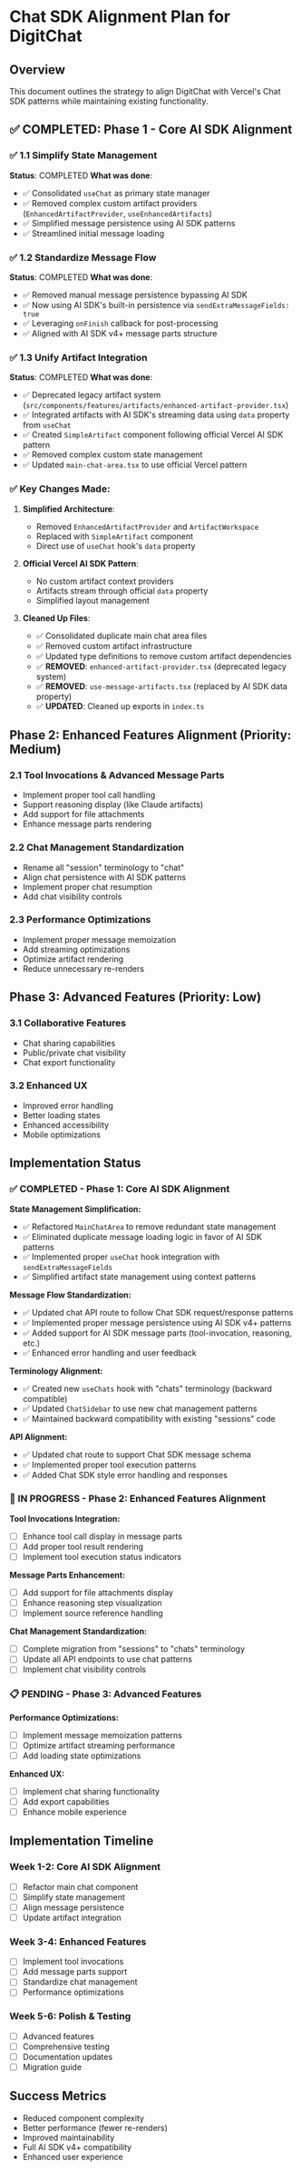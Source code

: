 # Chat SDK Alignment Plan for DigitChat

## Overview
This document outlines the strategy to align DigitChat with Vercel's Chat SDK patterns while maintaining existing functionality.

## ✅ COMPLETED: Phase 1 - Core AI SDK Alignment

### ✅ 1.1 Simplify State Management
**Status**: COMPLETED
**What was done**:
- ✅ Consolidated `useChat` as primary state manager
- ✅ Removed complex custom artifact providers (`EnhancedArtifactProvider`, `useEnhancedArtifacts`)
- ✅ Simplified message persistence using AI SDK patterns
- ✅ Streamlined initial message loading

### ✅ 1.2 Standardize Message Flow  
**Status**: COMPLETED
**What was done**:
- ✅ Removed manual message persistence bypassing AI SDK
- ✅ Now using AI SDK's built-in persistence via `sendExtraMessageFields: true`
- ✅ Leveraging `onFinish` callback for post-processing
- ✅ Aligned with AI SDK v4+ message parts structure

### ✅ 1.3 Unify Artifact Integration
**Status**: COMPLETED
**What was done**:
- ✅ Deprecated legacy artifact system (`src/components/features/artifacts/enhanced-artifact-provider.tsx`)
- ✅ Integrated artifacts with AI SDK's streaming data using `data` property from `useChat`
- ✅ Created `SimpleArtifact` component following official Vercel AI SDK pattern
- ✅ Removed complex custom state management
- ✅ Updated `main-chat-area.tsx` to use official Vercel pattern

### ✅ Key Changes Made:

1. **Simplified Architecture**: 
   - Removed `EnhancedArtifactProvider` and `ArtifactWorkspace`
   - Replaced with `SimpleArtifact` component
   - Direct use of `useChat` hook's `data` property

2. **Official Vercel AI SDK Pattern**: 
   - No custom artifact context providers
   - Artifacts stream through official `data` property
   - Simplified layout management

3. **Cleaned Up Files**:
   - ✅ Consolidated duplicate main chat area files
   - ✅ Removed custom artifact infrastructure
   - ✅ Updated type definitions to remove custom artifact dependencies
   - ✅ **REMOVED**: `enhanced-artifact-provider.tsx` (deprecated legacy system)
   - ✅ **REMOVED**: `use-message-artifacts.tsx` (replaced by AI SDK data property)
   - ✅ **UPDATED**: Cleaned up exports in `index.ts`

## Phase 2: Enhanced Features Alignment (Priority: Medium)

### 2.1 Tool Invocations & Advanced Message Parts
- Implement proper tool call handling
- Support reasoning display (like Claude artifacts)  
- Add support for file attachments
- Enhance message parts rendering

### 2.2 Chat Management Standardization
- Rename all "session" terminology to "chat"
- Align chat persistence with AI SDK patterns
- Implement proper chat resumption
- Add chat visibility controls

### 2.3 Performance Optimizations
- Implement proper message memoization
- Add streaming optimizations
- Optimize artifact rendering
- Reduce unnecessary re-renders

## Phase 3: Advanced Features (Priority: Low)

### 3.1 Collaborative Features
- Chat sharing capabilities
- Public/private chat visibility
- Chat export functionality

### 3.2 Enhanced UX
- Improved error handling
- Better loading states
- Enhanced accessibility
- Mobile optimizations

## Implementation Status

### ✅ COMPLETED - Phase 1: Core AI SDK Alignment

**State Management Simplification:**
- ✅ Refactored `MainChatArea` to remove redundant state management
- ✅ Eliminated duplicate message loading logic in favor of AI SDK patterns
- ✅ Implemented proper `useChat` hook integration with `sendExtraMessageFields`
- ✅ Simplified artifact state management using context patterns

**Message Flow Standardization:**
- ✅ Updated chat API route to follow Chat SDK request/response patterns
- ✅ Implemented proper message persistence using AI SDK v4+ patterns
- ✅ Added support for AI SDK message parts (tool-invocation, reasoning, etc.)
- ✅ Enhanced error handling and user feedback

**Terminology Alignment:**
- ✅ Created new `useChats` hook with "chats" terminology (backward compatible)
- ✅ Updated `ChatSidebar` to use new chat management patterns
- ✅ Maintained backward compatibility with existing "sessions" code

**API Alignment:**
- ✅ Updated chat route to support Chat SDK message schema
- ✅ Implemented proper tool execution patterns
- ✅ Added Chat SDK style error handling and responses

### 🔄 IN PROGRESS - Phase 2: Enhanced Features Alignment

**Tool Invocations Integration:**
- [ ] Enhance tool call display in message parts
- [ ] Add proper tool result rendering
- [ ] Implement tool execution status indicators

**Message Parts Enhancement:**
- [ ] Add support for file attachments display
- [ ] Enhance reasoning step visualization  
- [ ] Implement source reference handling

**Chat Management Standardization:**
- [ ] Complete migration from "sessions" to "chats" terminology
- [ ] Update all API endpoints to use chat patterns
- [ ] Implement chat visibility controls

### 📋 PENDING - Phase 3: Advanced Features

**Performance Optimizations:**
- [ ] Implement message memoization patterns
- [ ] Optimize artifact streaming performance
- [ ] Add loading state optimizations

**Enhanced UX:**
- [ ] Implement chat sharing functionality
- [ ] Add export capabilities
- [ ] Enhance mobile experience

## Implementation Timeline

### Week 1-2: Core AI SDK Alignment
- [ ] Refactor main chat component
- [ ] Simplify state management
- [ ] Align message persistence
- [ ] Update artifact integration

### Week 3-4: Enhanced Features
- [ ] Implement tool invocations
- [ ] Add message parts support
- [ ] Standardize chat management
- [ ] Performance optimizations

### Week 5-6: Polish & Testing
- [ ] Advanced features
- [ ] Comprehensive testing
- [ ] Documentation updates
- [ ] Migration guide

## Success Metrics
- Reduced component complexity
- Better performance (fewer re-renders)
- Improved maintainability
- Full AI SDK v4+ compatibility
- Enhanced user experience
